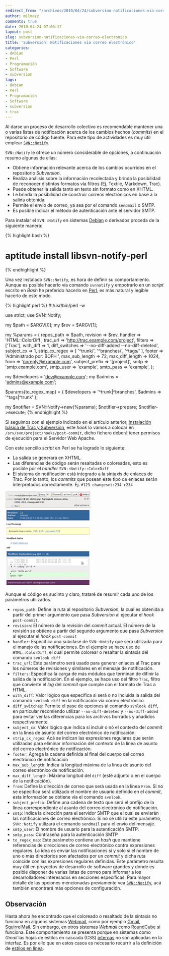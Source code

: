 ```yaml
---
redirect_from: "/archivos/2010/04/24/subversion-notificaciones-via-correo-electronico/"
author: milmazz
comments: true
date: 2010-04-24 07:00:17
layout: post
slug: subversion-notificaciones-via-correo-electronico
title: 'Subversion: Notificaciones vía correo electrónico'
categories:
- debian
- Perl
- Programación
- Software
- subversion
tags:
- debian
- Perl
- Programación
- Software
- subversion
- trac
---
```


Al darse un proceso de desarrollo colectivo es recomendable mantener una o varias listas de notificación acerca de los cambios hechos (_commits_) en el repositorio de código fuente. Para este tipo de actividades es muy útil emplear [`SVN::Notify`](http://search.cpan.org/dist/SVN-Notify/).

`SVN::Notify` le ofrece un número considerable de opciones, a continuación resumo algunas de ellas:

  * Obtiene información relevante acerca de los cambios ocurridos en el repositorio _Subversion_.
  * Realiza análisis sobre la información recolectada y brinda la posibilidad de reconocer distintos formatos vía filtros (Ej. Textile, Markdown, Trac).
  * Puede obtener la salida tanto en texto sin formato como en XHTML.
  * Le brinda la posibilidad de construir correos electrónicos en base a la salida obtenida.
  * Permite el envío de correo, ya sea por el comando `sendmail` o SMTP.
  * Es posible indicar el método de autenticación ante el servidor SMTP.

Para instalar el `SVN::Notify` en sistemas [Debian](http://www.debian.org/) o derivados proceda de la siguiente manera:

{% highlight bash %}
# aptitude install libsvn-notify-perl
{% endhighlight %}

Una vez instalado `SVN::Notify`, es hora de definir su comportamiento. Aunque es posible hacerlo vía comando `svnnotify` y empotrarlo en un _script_ escrito en _Bash_ he preferido hacerlo en [Perl](http://www.perl.org/), es más natural y legible hacerlo de este modo.

{% highlight perl %}
#!/usr/bin/perl -w

use strict;
use SVN::Notify;

my $path = $ARGV[0];
my $rev  = $ARGV[1];

my %params = (
    repos_path      => $path,
    revision        => $rev,
    handler         => 'HTML::ColorDiff',
    trac_url        => 'http://trac.example.com/project',
    filters         => ['Trac'],
    with_diff       => 1,
    diff_switches   => '--no-diff-added --no-diff-deleted',
    subject_cx      => 1,
    strip_cx_regex  => [ '^trunk/', '^branches/', '^tags/' ],
    footer          => 'Administrado por: BOFH ',
    max_sub_length  => 72,
    max_diff_length => 1024,
    from            => 'noreply@example.com',
    subject_prefix  => '[project]',
    smtp            => 'smtp.example.com',
    smtp_user       => 'example',
    smtp_pass       => 'example',
);

my $developers = 'dev@example.com';
my $admins     = 'admins@example.com';

$params{to_regex_map} = {
    $developers => '^trunk|^branches',
    $admins     => '^tags|^trunk'
};

my $notifier = SVN::Notify->new(%params);
$notifier->prepare;
$notifier->execute;
{% endhighlight %}

Si seguimos con el ejemplo indicado en el artículo anterior, [Instalación básica de Trac y Subversion](/article/2010/04/23/instalacion-basica-de-trac-y-subversion), este _hook_ lo vamos a colocar en `/srv/svn/project/hooks/post-commit`, dicho fichero deberá tener permisos de ejecución para el Servidor Web Apache.

Con este sencillo _script_ en Perl se ha logrado lo siguiente:

  * La salida se generará en XHTML.
  * Las diferencias de código serán resaltadas o coloreadas, esto es posible por el _handler_ `SVN::Notify::ColorDiff`
  * El sistema de notificación está integrado a la sintaxis de enlaces de Trac. Por lo tanto, los _commits_ que posean este tipo de enlaces serán interpretados correctamente. Ej. `#123 changeset:234 r234`

![Muestra del coloreado que ofrece SVN::Notify](/images/2010-04-24-subversion-notificaciones-via-correo-electronico/Pantallazo-271x300.png)

Aunque el código es sucinto y claro, trataré de resumir cada uno de los parámetros utilizados.

* `repos_path`: Define la ruta al repositorio _Subversion_, la cual es obtenida a partir del primer argumento que pasa _Subversion_ al ejecutar el _hook_ `post-commit`.
* `revision`: El número de la revisión del _commit_ actual. El número de la revisión se obtiene a partir del segundo argumento que pasa _Subversion_ al ejecutar el _hook_ `post-commit`
* `handler`: Especifica una subclase de `SVN::Notify` que será utilizada para el manejo de las notificaciones. En el ejemplo se hace uso de `HTML::ColorDiff`, el cual permite colorear o resaltar la sintaxis del comando `svnlook diff`
* `trac_url`: Este parámetro será usado para generar enlaces al Trac para los números de revisiones y similares en el mensaje de notificación.
* `filters`: Especifica la carga de más módulos que terminan de difinir la salida de la notificación. En el ejemplo, se hace uso del filtro `Trac`, filtro que convierte el _log_ del _commit_ que cumple con el formato de Trac a HTML.
* `with_diff`: Valor lógico que especifica si será o no incluida la salida del comando `svnlook diff` en la notificación vía correo electrónico.
* `diff_switches`: Permite el pase de opciones al comando `svnlook diff`, en particular recomiendo utilizar `--no-diff-deleted` y `--no-diff-added` para evitar ver las diferencias para los archivos borrados y añadidos respectivamente.
* `subject_cx`: Valor lógico que indica si incluir o nó el contexto del _commit_ en la línea de asunto del correo electrónico de notificación.
* `strip_cx_regex`: Acá se indican las expresiones regulares que serán utilizadas para eliminar información del contexto de la línea de asunto del correo electrónico de notificación.
* `footer`: Agrega la cadena definida al final del cuerpo del correo electrónico de notificación
* `max_sub_length`: Indica la longitud máxima de la línea de asunto del correo electrónico de notificación.
* `max_diff_length`: Máxima longitud del `diff` (esté adjunto o en el cuerpo de la notificación).
* `from`: Define la dirección de correo que será usada en la línea `From`. Si no se especifica será utilizado el nombre de usuario definido en el _commit_, esta información se obtiene vía el comando `svnlook`.
* `subject_prefix`: Define una cadena de texto que será el prefijo de la línea correspondiente al asunto del correo electrónico de notificación.
* `smtp`: Indica la dirección para el servidor SMTP que el cual se enviarán las notificaciones de correo electrónico. Si no se utiliza este parámetro, `SVN::Notify` utilizará el comando `sendmail` para el envío del mensaje.
* `smtp_user`: El nombre de usuario para la autenticación SMTP.
* `smtp_pass`: Contraseña para la autenticación SMTP
* `to_regex_map`: Este parámetro contiene un _hash_ que mantiene referencias de direcciones de correo electrónico contra expresiones regulares. La idea es enviar las notificaciones si y solo si el nombre de uno o más directorios son afectados por un _commit_ y dicha ruta coincide con las expresiones regulares definidas. Este parámetro resulta muy útil en proyectos de desarrollo de software grandes y donde es posible disponer de varias listas de correo para informar a los desarrolladores interesados en secciones específicas.
Para mayor detalle de las opciones mencionadas previamente vea [`SVN::Notify`](http://search.cpan.org/dist/SVN-Notify/), acá también encontrará más opciones de configuración.

## Observación

Hasta ahora he encontrado que el coloreado o resaltado de la sintaxis no funciona en algunos sistemas [Webmail][], como por ejemplo [Gmail][], [SquirrelMail][]. Sin embargo, en otros sistemas _Webmail_ como [RoundCube][] si funciona. Este comportamiento se presenta porque en sistemas como _Gmail_ las hojas de estilos en cascada (CSS) [internas](http://www.w3schools.com/css/css_howto.asp) no son aplicadas en la interfaz. Es por ello que en estos casos es necesario recurrir a la definición de [estilos en línea](http://www.w3schools.com/css/css_howto.asp).

[Webmail]: http://es.wikipedia.org/wiki/Webmail
[Gmail]: http://www.gmail.com
[SquirrelMail]: http://squirrelmail.org/
[RoundCube]: http://roundcube.net/
